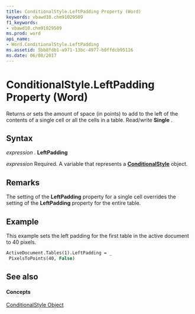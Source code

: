 ```yaml
---
title: ConditionalStyle.LeftPadding Property (Word)
keywords: vbawd10.chm91029509
f1_keywords:
- vbawd10.chm91029509
ms.prod: word
api_name:
- Word.ConditionalStyle.LeftPadding
ms.assetid: 5bb8fdb1-a971-13bc-4977-b0ffdcb95116
ms.date: 06/08/2017
---
```



# ConditionalStyle.LeftPadding Property (Word)

Returns or sets the amount of space (in points) to add to the left of the contents of a single cell or all the cells in a table. Read/write **Single** .


## Syntax

 _expression_ . **LeftPadding**

 _expression_ Required. A variable that represents a **[ConditionalStyle](conditionalstyle-object-word.md)** object.


## Remarks

The setting of the **LeftPadding** property for a single cell overrides the setting of the **LeftPadding** property for the entire table.


## Example

This example sets the left padding for the first table in the active document to 40 pixels.


```vb
ActiveDocument.Tables(1).LeftPadding = _ 
 PixelsToPoints(40, False)
```


## See also


#### Concepts


[ConditionalStyle Object](conditionalstyle-object-word.md)

